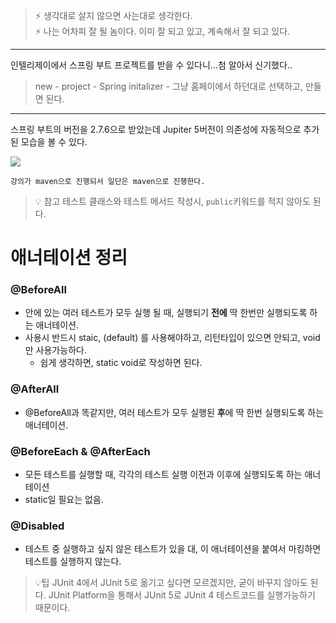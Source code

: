 > ⚡ 생각대로 살지 않으면 사는대로 생각한다. <br>
> ⚡ 나는 어차피 잘 될 놈이다. 이미 잘 되고 있고, 계속해서 잘 되고 있다.
---


인텔리제이에서 스프링 부트 프로젝트를 받을 수 있다니...첨 알아서 신기했다..

> new - project - Spring initalizer - 그냥 홈페이에서 하던대로 선택하고, 만들면 된다.

---


스프링 부트의 버전을 2.7.6으로 받았는데 Jupiter 5버전이 의존성에 자동적으로 추가된 모습을 볼 수 있다.

![](https://velog.velcdn.com/images/tjdtn4484/post/36e27483-189a-4c7f-adad-61e60470dd75/image.png)

```
강의가 maven으로 진행되서 일단은 maven으로 진행한다.
```


> 💡 참고 테스트 클래스와 테스트 메서드 작성시, `public`키워드를 적지 않아도 된다.



# 애너테이션 정리

### @BeforeAll
* 안에 있는 여러 테스트가 모두 실행 될 때, 실행되기 **전에** 딱 한번만 실행되도록 하는 애너테이션.
* 사용시 반드시 staic, (default) 를 사용해야하고, 리턴타입이 있으면 안되고, void만 사용가능하다.
  * 쉽게 생각하면, static void로 작성하면 된다.

### @AfterAll
* @BeforeAll과 똑같지만, 여러 테스트가 모두 실행된 **후**에 딱 한번 실행되도록 하는 애너테이션.


### @BeforeEach & @AfterEach
* 모든 테스트를 실행할 때, 각각의 테스트 실행 이전과 이후에 실행되도록 하는 애너테이션
* static일 필요는 없음.


### @Disabled
* 테스트 중 실행하고 싶지 않은 테스트가 있을 대, 이 애너테이션을 붙여서 마킹하면 테스트를 실행하지 않는다.


> 💡팁
JUnit 4에서 JUnit 5로 옮기고 싶다면 모르겠지만, 굳이 바꾸지 않아도 된다.
JUnit Platform을 통해서 JUnit 5로 JUnit 4 테스트코드를 실행가능하기 때문이다.
